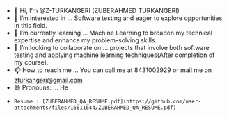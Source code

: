 - 👋 Hi, I’m @Z-TURKANGERI (ZUBERAHMED TURKANGERI)
- 👀 I’m interested in ... Software testing and eager to explore opportunities in this field.
- 🌱 I’m currently learning ... Machine Learning to broaden my technical expertise and enhance my problem-solving skills.
- 💞️ I’m looking to collaborate on ... projects that involve both software testing and applying machine learning techniques(After completion of my course).
- 📫 How to reach me ... You can call me at 8431002929 or mail me on zturkangeri@gmail.com
- 😄 Pronouns: ... He
-     Resume : [ZUBERAHMED_QA_RESUME.pdf](https://github.com/user-attachments/files/16611644/ZUBERAHMED_QA_RESUME.pdf)


<!---
Z-TURKANGERI/Z-TURKANGERI is a ✨ special ✨ repository because its `README.md` (this file) appears on your GitHub profile.
You can click the Preview link to take a look at your changes.
--->
